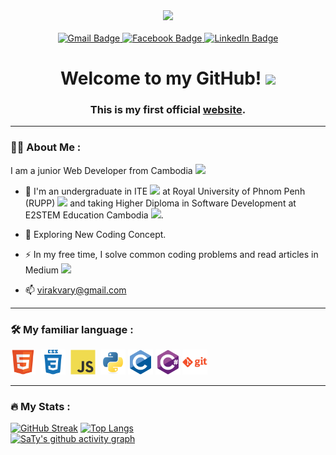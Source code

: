 <div id="header" align="center">
  <div id="badges">
    <img src="https://media.giphy.com/media/qgQUggAC3Pfv687qPC/giphy.gif" width="300"/>
    <br>
    <br>
    <a href="mailto:virakvary@gmail.com" target="blank" align="center">
       <img src="https://img.shields.io/badge/Gmail-blue?style=for-the-badge&logo=gmail&logoColor=white" alt="Gmail Badge" />
    </a>
    <a href="https://web.facebook.com/kusalvireak93/" target="blank" align="center">
       <img src="https://img.shields.io/badge/Facebook-blue?style=for-the-badge&logo=facebook&logoColor=white" alt="Facebook Badge"/>
    </a>
    <a href="https://www.linkedin.com/in/khoeun-kosalvireak-0619b2204/" target="blank" align="center">
       <img src="https://img.shields.io/badge/LinkedIn-blue?style=for-the-badge&logo=linkedin&logoColor=white" alt="LinkedIn Badge" />
    </a>
    <h1>
        Welcome to my GitHub!
        <img src="https://media.giphy.com/media/du3J3cXyzhj75IOgvA/giphy.gif" width="40px"/>
    </h1>
    <h3>
    This is my first official <a href="https://kosalvireak.github.io/Kosalvireak-Khoeun/" target="blank">website</a>.
    </h3>
   
  </div>
</div>

---

### :woman_technologist: About Me :
I am a junior Web Developer from Cambodia <img src="https://mycarbys.com/wp-content/uploads/2021/02/Flag_of_Cambodia.gif" width="25">
- :telescope: I'm an undergraduate in ITE  <img src="https://ruppservice.ferupp.com/photos/shares/fe_logo.png" width="20px"/>  at Royal University of Phnom Penh (RUPP) <img src="http://www.rupp.edu.kh/logo/rupp_logo.png" width="20px"/> and taking Higher Diploma in Software Development at E2STEM Education Cambodia <img src="https://i.ibb.co/JQwTBHV/download-removebg-preview.png" width="45px"/>.

- :seedling: Exploring New Coding Concept.

- :zap: In my free time, I solve common coding problems and read articles in Medium <img src="https://miro.medium.com/max/1400/1*psYl0y9DUzZWtHzFJLIvTw.png" width="20px"/>

- :mailbox: virakvary@gmail.com
---

### :hammer_and_wrench: My familiar language :
<div>
  <img src="https://github.com/devicons/devicon/blob/master/icons/html5/html5-original.svg" title="HTML5" alt="HTML" width="40" height="40"/>&nbsp;
  <img src="https://github.com/devicons/devicon/blob/master/icons/css3/css3-plain-wordmark.svg"  title="CSS3" alt="CSS" width="40" height="40"/>&nbsp;
  <img src="https://github.com/devicons/devicon/blob/master/icons/javascript/javascript-original.svg" title="JavaScript" alt="JavaScript" width="40" height="40"/>&nbsp;
  <img src="https://github.com/devicons/devicon/blob/master/icons/python/python-original.svg" title="Python" **alt="Python" width="40" height="40"/>
  <img src="https://github.com/devicons/devicon/blob/master/icons/c/c-original.svg" title="C" **alt="C" width="40" height="40"/>
  <img src="https://github.com/devicons/devicon/blob/master/icons/csharp/csharp-original.svg" title="C#" **alt="C#" width="40" height="40"/>
  <img src="https://github.com/devicons/devicon/blob/master/icons/git/git-plain-wordmark.svg" title="Git" **alt="Git" width="40" height="40"/>
</div>

---

### :fire: My Stats :
[![GitHub Streak](http://github-readme-streak-stats.herokuapp.com?user=kosalvireak&theme=dark&background=000000)](https://git.io/streak-stats)
[![Top Langs](https://github-readme-stats.vercel.app/api/top-langs/?username=kosalvireak&layout=compact&theme=vision-friendly-dark)](https://github.com/anuraghazra/github-readme-stats)
<br>
[![SaTy's github activity graph](https://activity-graph.herokuapp.com/graph?username=kosalvireak&theme=react-dark)](https://github.com/ashutosh00710/github-readme-activity-graph)

